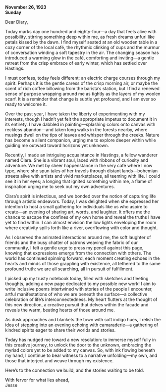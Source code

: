 
**November 26, 1923**  
**Sunday**  

Dear Diary,

Today marks day one hundred and eighty-four—a day that feels alive with possibility, stirring something deep within me, as fresh dreams unfurl like petals kissed by the dawn. I find myself seated at an old wooden table in a cozy corner of the local café, the rhythmic clinking of cups and the murmur of conversation winding a soft tapestry in the air. The changing season has introduced a warming glow in the café, comforting and inviting—a gentle retreat from the crisp embrace of early winter, which has settled over Hastings.

I must confess, today feels different; an electric charge courses through my spirit. Perhaps it is the gentle caress of the crisp morning air, or maybe the scent of rich coffee billowing from the barista’s station, but I find a renewed sense of purpose wrapping around me as tightly as the layers of my woolen scarf. It is a reminder that change is subtle yet profound, and I am ever so ready to welcome it.

Over the past year, I have taken the liberty of experimenting with my interests, though I hadn’t yet felt the appropriate impetus to document it in its entirety. I have dabbled in painting—splashing colors onto canvas with reckless abandon—and taken long walks in the forests nearby, where musings dwell on the tips of leaves and whisper through the creeks. Nature has become a silent companion, urging me to explore deeper within while guiding me outward toward horizons yet unknown.

Recently, I made an intriguing acquaintance in Hastings, a fellow wanderer named Clara. She is a vibrant soul, laced with ribbons of curiosity and adventure. We met by sheer happenstance in the very café where I now type, where she spun tales of her travels through distant lands—bohemian streets alive with artists and vivid marketplaces, all teeming with life. I could see it in her eyes; a longing that ignited something within me, a flame of inspiration urging me to seek out my own adventures. 

Clara’s spirit is infectious, and we bonded over the notion of capturing life through artistic endeavors. Today, I was delighted when she expressed her intention to host a small gathering for individuals like us who aspire to create—an evening of sharing art, words, and laughter. It offers me the chance to escape the confines of my own home and reveal the truths I have yet to find within. I can almost envision the low lights enveloping the room where creativity spills forth like a river, overflowing with color and thought.

As I observed the animated interactions around me, the soft laughter of friends and the busy chatter of patrons weaving the fabric of our community, I felt a gentle urge to press my pencil against this page, knowing that expressions emerge from the connection with others. The world has continued spinning forward, each moment creating echoes in the hearts and minds of those grappling with existence, all tethered to the same profound truth: we are all searching, all in pursuit of fulfillment.

I picked up my trusty notebook today, filled with sketches and fleeting thoughts, adding a new page dedicated to my possible new work! I aim to write inclusive poems intertwined with stories of the people I encounter, artful manifestations of who we are beneath the surface—a collective celebration of life’s interconnectedness. My heart flutters at the thought of this new direction, a creative pursuit that delves within the facade and reveals the warm, beating hearts of those around me.

As dusk approaches and blankets the town with soft indigo hues, I relish the idea of stepping into an evening echoing with camaraderie—a gathering of kindred spirits eager to share their worlds and stories. 

Today has nudged me toward a new resolution: to immerse myself fully in this creative journey, to unlock the door to the unknown, embracing the myriad colors yet to be added to my canvas. So, with ink flowing beneath my hand, I continue to bear witness to a narrative unfolding—my own, and those that interject and weave through my existence.

Here’s to the connection we build, and the stories waiting to be told. 

With fervor for what lies ahead,  
Jesse
